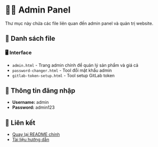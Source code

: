 # 👨‍💼 Admin Panel

Thư mục này chứa các file liên quan đến admin panel và quản trị website.

## 📁 Danh sách file

### 🖥️ Interface
- `admin.html` - Trang admin chính để quản lý sản phẩm và giá cả
- `password-changer.html` - Tool đổi mật khẩu admin
- `gitlab-token-setup.html` - Tool setup GitLab token

## 🔑 Thông tin đăng nhập
- **Username:** admin
- **Password:** admin123

## 🔗 Liên kết
- [Quay lại README chính](../README.md)
- [Tài liệu hướng dẫn](../docs/)
